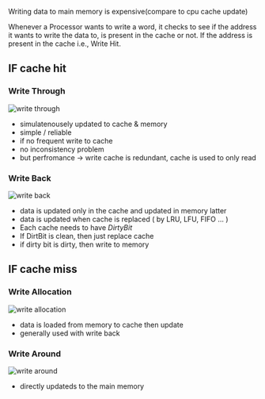 

Writing data to main memory is expensive(compare to cpu cache update)

Whenever a Processor wants to write a word, it checks to see if the address it wants to write the data to, is present in the cache or not. If the address is present in the cache i.e., Write Hit. 

## IF cache hit

### Write Through

![write through](https://media.geeksforgeeks.org/wp-content/uploads/20200122184347/1406-2.png)

- simulatenousely updated to cache & memory
- simple / reliable
- if no frequent write to cache
- no inconsistency problem
- but perfromance -> write cache is redundant, cache is used to only read



### Write Back

![write back](https://media.geeksforgeeks.org/wp-content/uploads/20200122163548/223-1.png)

- data is updated only in the cache and updated in memory latter 
- data is updated when cache is replaced ( by LRU, LFU, FIFO ... )
- Each cache needs to have *DirtyBit* 
- If DirtBit is clean, then just replace cache
- if dirty bit is dirty, then write to memory


## IF cache miss

### Write Allocation

![write allocation](https://media.geeksforgeeks.org/wp-content/uploads/20200122164750/3164.png)

- data is loaded from memory to cache then update
- generally used with write back

### Write Around

![write around](https://media.geeksforgeeks.org/wp-content/uploads/20200122220402/496.png)

- directly updateds to the main memory








